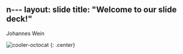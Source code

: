 n---
layout: slide
title: "Welcome to our slide deck!"
---

Johannes Wein

![cooler-octocat](https://en.wikipedia.org/wiki/File:Nyan_cat_250px_frame.PNG)
{: .center}
